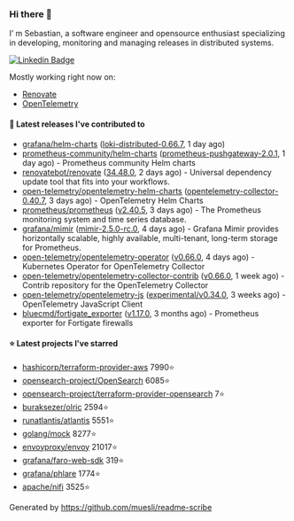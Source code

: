 ### Hi there 👋

I’ m Sebastian, a software engineer and opensource enthusiast specializing in developing, monitoring and managing releases in distributed systems.

[![Linkedin Badge](https://img.shields.io/badge/-LinkedIn-blue?style=flat&logo=Linkedin&logoColor=white&link=https://www.linkedin.com/in/sebastian-poxhofer/)](https://www.linkedin.com/in/sebastian-poxhofer/)

Mostly working right now on:
- [Renovate](https://github.com/renovatebot/renovate)
- [OpenTelemetry](https://github.com/open-telemetry)



#### 🚀 Latest releases I've contributed to

- [grafana/helm-charts](https://github.com/grafana/helm-charts) ([loki-distributed-0.66.7](https://github.com/grafana/helm-charts/releases/tag/loki-distributed-0.66.7), 1 day ago)
- [prometheus-community/helm-charts](https://github.com/prometheus-community/helm-charts) ([prometheus-pushgateway-2.0.1](https://github.com/prometheus-community/helm-charts/releases/tag/prometheus-pushgateway-2.0.1), 1 day ago) - Prometheus community Helm charts
- [renovatebot/renovate](https://github.com/renovatebot/renovate) ([34.48.0](https://github.com/renovatebot/renovate/releases/tag/34.48.0), 2 days ago) - Universal dependency update tool that fits into your workflows.
- [open-telemetry/opentelemetry-helm-charts](https://github.com/open-telemetry/opentelemetry-helm-charts) ([opentelemetry-collector-0.40.7](https://github.com/open-telemetry/opentelemetry-helm-charts/releases/tag/opentelemetry-collector-0.40.7), 3 days ago) - OpenTelemetry Helm Charts
- [prometheus/prometheus](https://github.com/prometheus/prometheus) ([v2.40.5](https://github.com/prometheus/prometheus/releases/tag/v2.40.5), 3 days ago) - The Prometheus monitoring system and time series database.
- [grafana/mimir](https://github.com/grafana/mimir) ([mimir-2.5.0-rc.0](https://github.com/grafana/mimir/releases/tag/mimir-2.5.0-rc.0), 4 days ago) - Grafana Mimir provides horizontally scalable, highly available, multi-tenant, long-term storage for Prometheus.
- [open-telemetry/opentelemetry-operator](https://github.com/open-telemetry/opentelemetry-operator) ([v0.66.0](https://github.com/open-telemetry/opentelemetry-operator/releases/tag/v0.66.0), 4 days ago) - Kubernetes Operator for OpenTelemetry Collector
- [open-telemetry/opentelemetry-collector-contrib](https://github.com/open-telemetry/opentelemetry-collector-contrib) ([v0.66.0](https://github.com/open-telemetry/opentelemetry-collector-contrib/releases/tag/v0.66.0), 1 week ago) - Contrib repository for the OpenTelemetry Collector
- [open-telemetry/opentelemetry-js](https://github.com/open-telemetry/opentelemetry-js) ([experimental/v0.34.0](https://github.com/open-telemetry/opentelemetry-js/releases/tag/experimental/v0.34.0), 3 weeks ago) - OpenTelemetry JavaScript Client
- [bluecmd/fortigate_exporter](https://github.com/bluecmd/fortigate_exporter) ([v1.17.0](https://github.com/bluecmd/fortigate_exporter/releases/tag/v1.17.0), 3 months ago) - Prometheus exporter for Fortigate firewalls

#### ⭐ Latest projects I've starred

- [hashicorp/terraform-provider-aws](https://github.com/hashicorp/terraform-provider-aws) 7990⭐
- [opensearch-project/OpenSearch](https://github.com/opensearch-project/OpenSearch) 6085⭐
- [opensearch-project/terraform-provider-opensearch](https://github.com/opensearch-project/terraform-provider-opensearch) 7⭐
- [buraksezer/olric](https://github.com/buraksezer/olric) 2594⭐
- [runatlantis/atlantis](https://github.com/runatlantis/atlantis) 5551⭐
- [golang/mock](https://github.com/golang/mock) 8277⭐
- [envoyproxy/envoy](https://github.com/envoyproxy/envoy) 21017⭐
- [grafana/faro-web-sdk](https://github.com/grafana/faro-web-sdk) 319⭐
- [grafana/phlare](https://github.com/grafana/phlare) 1774⭐
- [apache/nifi](https://github.com/apache/nifi) 3525⭐



Generated by https://github.com/muesli/readme-scribe
